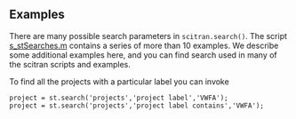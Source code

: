 

## Examples

There are many possible search parameters in `scitran.search()`. The script [s_stSearches.m](https://github.com/scitran/client/blob/master/scripts/s_stSearches.m) contains a series of more than 10 examples.  We describe some additional examples here, and you can find search used in many of the scitran scripts and examples.

To find all the projects with a particular label you can invoke

    project = st.search('projects','project label','VWFA');
    project = st.search('projects','project label contains','VWFA');



